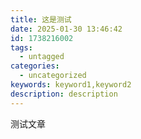 ```yaml
---
title: 这是测试
date: 2025-01-30 13:46:42
id: 1738216002
tags:
  - untagged
categories:
  - uncategorized
keywords: keyword1,keyword2
description: description
---
```


测试文章